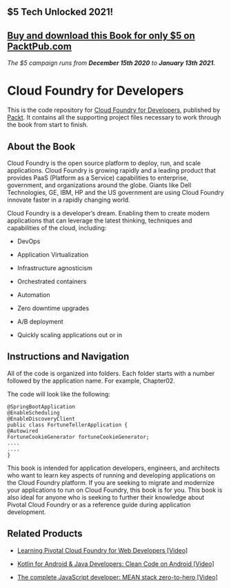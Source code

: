 ## $5 Tech Unlocked 2021!
[Buy and download this Book for only $5 on PacktPub.com](https://www.packtpub.com/product/cloud-foundry-for-developers/9781788391443)
-----
*The $5 campaign         runs from __December 15th 2020__ to __January 13th 2021.__*

# Cloud Foundry for Developers
This is the code repository for [Cloud Foundry for Developers](https://www.packtpub.com/virtualization-and-cloud/cloud-foundry-developers?utm_source=github&utm_medium=repository&utm_campaign=9781788391443), published by [Packt](https://www.packtpub.com/?utm_source=github). It contains all the supporting project files necessary to work through the book from start to finish.
## About the Book
Cloud Foundry is the open source platform to deploy, run, and scale applications. Cloud Foundry is growing rapidly and a leading product that provides PaaS (Platform as a Service) capabilities to enterprise, government, and organizations around the globe. Giants like Dell Technologies, GE, IBM, HP and the US government are using Cloud Foundry innovate faster in a rapidly changing world.

Cloud Foundry is a developer’s dream. Enabling them to create modern applications that can leverage the latest thinking, techniques and capabilities of the cloud, including:

* DevOps

* Application Virtualization

* Infrastructure agnosticism

* Orchestrated containers

* Automation

* Zero downtime upgrades

* A/B deployment

* Quickly scaling applications out or in

## Instructions and Navigation
All of the code is organized into folders. Each folder starts with a number followed by the application name. For example, Chapter02.



The code will look like the following:
```
@SpringBootApplication
@EnableScheduling
@EnableDiscoveryClient
public class FortuneTellerApplication {
@Autowired
FortuneCookieGenerator fortuneCookieGenerator;
....
....
}
```

This book is intended for application developers, engineers, and architects who want to learn key aspects of running and developing applications on the Cloud Foundry platform. If you are seeking to migrate and modernize your applications to run on Cloud Foundry, this book is for you. This book is also ideal for anyone who is seeking to further their knowledge about Pivotal Cloud Foundry or as a reference guide during application development.

## Related Products
* [Learning Pivotal Cloud Foundry for Web Developers [Video]](https://www.packtpub.com/virtualization-and-cloud/learning-pivotal-cloud-foundry-web-developers-video?utm_source=github&utm_medium=repository&utm_campaign=9781788391634)

* [Kotlin for Android & Java Developers: Clean Code on Android [Video]](https://www.packtpub.com/application-development/kotlin-android-java-developers-clean-code-android-video?utm_source=github&utm_medium=repository&utm_campaign=9781788994811)

* [The complete JavaScript developer: MEAN stack zero-to-hero [Video]](https://www.packtpub.com/web-development/complete-javascript-developer-mean-stack-zero-hero-video?utm_source=github&utm_medium=repository&utm_campaign=9781788995771)

